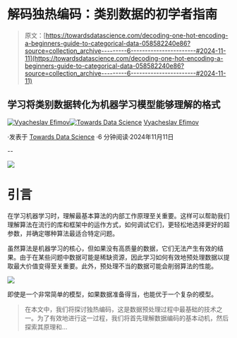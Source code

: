 # 解码独热编码：类别数据的初学者指南

> 原文：[https://towardsdatascience.com/decoding-one-hot-encoding-a-beginners-guide-to-categorical-data-058582240e86?source=collection_archive---------6-----------------------#2024-11-11](https://towardsdatascience.com/decoding-one-hot-encoding-a-beginners-guide-to-categorical-data-058582240e86?source=collection_archive---------6-----------------------#2024-11-11)

## 学习将类别数据转化为机器学习模型能够理解的格式

[](https://medium.com/@slavahead?source=post_page---byline--058582240e86--------------------------------)[![Vyacheslav Efimov](../Images/441e600862b2b93564c6cd81abb0092d.png)](https://medium.com/@slavahead?source=post_page---byline--058582240e86--------------------------------)[](https://towardsdatascience.com/?source=post_page---byline--058582240e86--------------------------------)[![Towards Data Science](../Images/a6ff2676ffcc0c7aad8aaf1d79379785.png)](https://towardsdatascience.com/?source=post_page---byline--058582240e86--------------------------------) [Vyacheslav Efimov](https://medium.com/@slavahead?source=post_page---byline--058582240e86--------------------------------)

·发表于 [Towards Data Science](https://towardsdatascience.com/?source=post_page---byline--058582240e86--------------------------------) ·6 分钟阅读·2024年11月11日

--

![](../Images/20fc9899299d85570fba3e1015e24732.png)

# 引言

在学习机器学习时，理解最基本算法的内部工作原理至关重要。这样可以帮助我们理解算法在流行的库和框架中的运作方式，如何调试它们，更轻松地选择更好的超参数，并确定哪种算法最适合特定问题。

虽然算法是机器学习的核心，但如果没有高质量的数据，它们无法产生有效的结果。由于在某些问题中数据可能是稀缺资源，因此学习如何有效地预处理数据以提取最大价值变得至关重要。此外，预处理不当的数据可能会削弱算法的性能。

![](../Images/232a9cbbe5a8e578d23273d77a48b98f.png)

即使是一个非常简单的模型，如果数据准备得当，也能优于一个复杂的模型。

> 在本文中，我们将探讨独热编码，这是数据预处理过程中最基础的技术之一。为了有效地进行这一过程，我们将首先理解数据编码的基本动机，然后探索其原理和…

